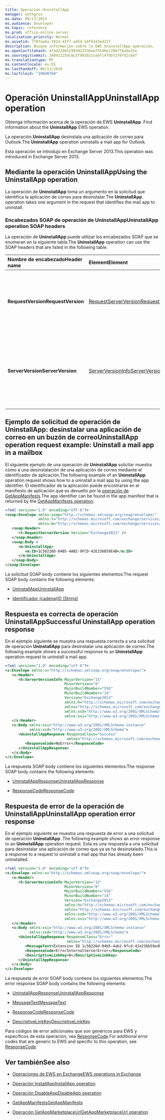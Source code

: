 ```yaml
---
title: Operación UninstallApp
manager: sethgros
ms.date: 09/17/2015
ms.audience: Developer
ms.topic: reference
ms.prod: office-online-server
localization_priority: Normal
ms.assetid: 7707aa6a-381d-43f7-a454-54f6343ed127
description: Busque información sobre la EWS UninstallApp operación.
ms.openlocfilehash: 4f44224651993023336eef5540ec29b7f6a6e32e
ms.sourcegitcommit: 34041125dc8c5f993b21cebfc4f8b72f0fd2cb6f
ms.translationtype: MT
ms.contentlocale: es-ES
ms.lasthandoff: 06/11/2018
ms.locfileid: "19840760"
---
```

# <a name="uninstallapp-operation"></a><span data-ttu-id="158be-103">Operación UninstallApp</span><span class="sxs-lookup"><span data-stu-id="158be-103">UninstallApp operation</span></span>

<span data-ttu-id="158be-104">Obtenga información acerca de la operación de EWS **UninstallApp** .</span><span class="sxs-lookup"><span data-stu-id="158be-104">Find information about the **UninstallApp** EWS operation.</span></span> 
  
<span data-ttu-id="158be-105">La operación **UninstallApp** desinstala una aplicación de correo para Outlook.</span><span class="sxs-lookup"><span data-stu-id="158be-105">The **UninstallApp** operation uninstalls a mail app for Outlook.</span></span> 
  
<span data-ttu-id="158be-106">Esta operación se introdujo en Exchange Server 2013.</span><span class="sxs-lookup"><span data-stu-id="158be-106">This operation was introduced in Exchange Server 2013.</span></span>
  
## <a name="using-the-uninstallapp-operation"></a><span data-ttu-id="158be-107">Mediante la operación UninstallApp</span><span class="sxs-lookup"><span data-stu-id="158be-107">Using the UninstallApp operation</span></span>

<span data-ttu-id="158be-108">La operación de **UninstallApp** toma un argumento en la solicitud que identifica la aplicación de correo para desinstalar.</span><span class="sxs-lookup"><span data-stu-id="158be-108">The **UninstallApp** operation takes one argument in the request that identifies the mail app to uninstall.</span></span> 
  
### <a name="uninstallapp-operation-soap-headers"></a><span data-ttu-id="158be-109">Encabezados SOAP de operación de UninstallApp</span><span class="sxs-lookup"><span data-stu-id="158be-109">UninstallApp operation SOAP headers</span></span>

<span data-ttu-id="158be-110">La operación de **UninstallApp** puede utilizar los encabezados SOAP que se enumeran en la siguiente tabla.</span><span class="sxs-lookup"><span data-stu-id="158be-110">The **UninstallApp** operation can use the SOAP headers that are listed in the following table.</span></span> 
  
|<span data-ttu-id="158be-111">**Nombre de encabezado**</span><span class="sxs-lookup"><span data-stu-id="158be-111">**Header name**</span></span>|<span data-ttu-id="158be-112">**Element**</span><span class="sxs-lookup"><span data-stu-id="158be-112">**Element**</span></span>|<span data-ttu-id="158be-113">**Descripción**</span><span class="sxs-lookup"><span data-stu-id="158be-113">**Description**</span></span>|
|:-----|:-----|:-----|
|<span data-ttu-id="158be-114">**RequestVersion**</span><span class="sxs-lookup"><span data-stu-id="158be-114">**RequestVersion**</span></span> <br/> |[<span data-ttu-id="158be-115">RequestServerVersion</span><span class="sxs-lookup"><span data-stu-id="158be-115">RequestServerVersion</span></span>](requestserverversion.md) <br/> |<span data-ttu-id="158be-116">Identifica la versión del esquema para la solicitud de la operación.</span><span class="sxs-lookup"><span data-stu-id="158be-116">Identifies the schema version for the operation request.</span></span> <span data-ttu-id="158be-117">Este encabezado es aplicable a una solicitud.</span><span class="sxs-lookup"><span data-stu-id="158be-117">This header is applicable to a request.</span></span>  <br/> |
|<span data-ttu-id="158be-118">**ServerVersion**</span><span class="sxs-lookup"><span data-stu-id="158be-118">**ServerVersion**</span></span> <br/> |[<span data-ttu-id="158be-119">ServerVersionInfo</span><span class="sxs-lookup"><span data-stu-id="158be-119">ServerVersionInfo</span></span>](serverversioninfo.md) <br/> |<span data-ttu-id="158be-120">Identifica la versión del servidor que ha respondido a la solicitud.</span><span class="sxs-lookup"><span data-stu-id="158be-120">Identifies the version of the server that responded to the request.</span></span> <span data-ttu-id="158be-121">Este encabezado es aplicable a una respuesta.</span><span class="sxs-lookup"><span data-stu-id="158be-121">This header is applicable to a response.</span></span>  <br/> |
   
## <a name="uninstallapp-operation-request-example-uninstall-a-mail-app-in-a-mailbox"></a><span data-ttu-id="158be-122">Ejemplo de solicitud de operación de UninstallApp: desinstalar una aplicación de correo en un buzón de correo</span><span class="sxs-lookup"><span data-stu-id="158be-122">UninstallApp operation request example: Uninstall a mail app in a mailbox</span></span>

<span data-ttu-id="158be-123">El siguiente ejemplo de una operación de **UninstallApp** solicitar muestra cómo a una desinstalación de una aplicación de correo mediante el identificador de aplicación.</span><span class="sxs-lookup"><span data-stu-id="158be-123">The following example of an **UninstallApp** operation request shows how to a uninstall a mail app by using the app identifier.</span></span> <span data-ttu-id="158be-124">El identificador de la aplicación puede encontrarse en el manifiesto de aplicación que es devuelto por la [operación de GetAppManifests](getappmanifests-operation.md).</span><span class="sxs-lookup"><span data-stu-id="158be-124">The app identifier can be found in the app manifest that is returned by the [GetAppManifests operation](getappmanifests-operation.md).</span></span>
  
```XML
<?xml version="1.0" encoding="UTF-8"?>
<soap:Envelope xmlns:soap="http://schemas.xmlsoap.org/soap/envelope/"
               xmlns:t="http://schemas.microsoft.com/exchange/services/2006/types"
               xmlns:m="http://schemas.microsoft.com/exchange/services/2006/messages">
   <soap:Header>
      <t:RequestServerVersion Version="Exchange2013" />
   </soap:Header>
   <soap:Body >
      <m:UninstallApp>
         <m:ID>1C50226D-04B5-4AB2-9FCD-42E236B59E4B</m:ID>
      </m:UninstallApp>
   </soap:Body>
</soap:Envelope>
```

<span data-ttu-id="158be-125">La solicitud SOAP body contiene los siguientes elementos:</span><span class="sxs-lookup"><span data-stu-id="158be-125">The request SOAP body contains the following elements:</span></span>
  
- [<span data-ttu-id="158be-126">UninstallApp</span><span class="sxs-lookup"><span data-stu-id="158be-126">UninstallApp</span></span>](uninstallapp.md)
    
- [<span data-ttu-id="158be-127">Identificador (cadena)</span><span class="sxs-lookup"><span data-stu-id="158be-127">ID (String)</span></span>](id-string.md)
    
## <a name="successful-uninstallapp-operation-response"></a><span data-ttu-id="158be-128">Respuesta es correcta de operación UninstallApp</span><span class="sxs-lookup"><span data-stu-id="158be-128">Successful UninstallApp operation response</span></span>

<span data-ttu-id="158be-129">En el ejemplo siguiente se muestra una respuesta correcta a una solicitud de operación **UninstallApp** para desinstalar una aplicación de correo.</span><span class="sxs-lookup"><span data-stu-id="158be-129">The following example shows a successful response to an **UninstallApp** operation request to uninstall a mail app.</span></span> 
  
```XML
<?xml version="1.0" encoding="utf-8"?>
<s:Envelope xmlns:s="http://schemas.xmlsoap.org/soap/envelope/">
   <s:Header>
      <h:ServerVersionInfo MajorVersion="15" 
                           MinorVersion="0" 
                           MajorBuildNumber="556" 
                           MinorBuildNumber="14" 
                           Version="Exchange2013" 
                           xmlns:h="http://schemas.microsoft.com/exchange/services/2006/types" 
                           xmlns="http://schemas.microsoft.com/exchange/services/2006/types" 
                           xmlns:xsd="http://www.w3.org/2001/XMLSchema" 
                           xmlns:xsi="http://www.w3.org/2001/XMLSchema-instance"/>
   </s:Header>
   <s:Body xmlns:xsi="http://www.w3.org/2001/XMLSchema-instance" 
           xmlns:xsd="http://www.w3.org/2001/XMLSchema">
      <UninstallAppResponse ResponseClass="Success" 
                            xmlns="http://schemas.microsoft.com/exchange/services/2006/messages">
         <ResponseCode>NoError</ResponseCode>
      </UninstallAppResponse>
   </s:Body>
</s:Envelope>
```

<span data-ttu-id="158be-130">La respuesta SOAP body contiene los siguientes elementos:</span><span class="sxs-lookup"><span data-stu-id="158be-130">The response SOAP body contains the following elements:</span></span>
  
- [<span data-ttu-id="158be-131">UninstallAppResponse</span><span class="sxs-lookup"><span data-stu-id="158be-131">UninstallAppResponse</span></span>](uninstallappresponse.md)
    
- [<span data-ttu-id="158be-132">ResponseCode</span><span class="sxs-lookup"><span data-stu-id="158be-132">ResponseCode</span></span>](responsecode.md)
    
## <a name="uninstallapp-operation-error-response"></a><span data-ttu-id="158be-133">Respuesta de error de la operación de UninstallApp</span><span class="sxs-lookup"><span data-stu-id="158be-133">UninstallApp operation error response</span></span>

<span data-ttu-id="158be-134">En el ejemplo siguiente se muestra una respuesta de error a una solicitud de operación **UninstallApp** .</span><span class="sxs-lookup"><span data-stu-id="158be-134">The following example shows an error response to an **UninstallApp** operation request.</span></span> <span data-ttu-id="158be-135">Esta es una respuesta a una solicitud para desinstalar una aplicación de correo que ya se ha desinstalado.</span><span class="sxs-lookup"><span data-stu-id="158be-135">This is a response to a request to uninstall a mail app that has already been uninstalled.</span></span> 
  
```XML
<?xml version="1.0" encoding="utf-8"?>
<s:Envelope xmlns:s="http://schemas.xmlsoap.org/soap/envelope/">
   <s:Header>
      <h:ServerVersionInfo MajorVersion="15" 
                           MinorVersion="0" 
                           MajorBuildNumber="556" 
                           MinorBuildNumber="14" 
                           Version="Exchange2013" 
                           xmlns:h="http://schemas.microsoft.com/exchange/services/2006/types" 
                           xmlns="http://schemas.microsoft.com/exchange/services/2006/types" 
                           xmlns:xsd="http://www.w3.org/2001/XMLSchema" 
                           xmlns:xsi="http://www.w3.org/2001/XMLSchema-instance"/>
   </s:Header>
   <s:Body xmlns:xsi="http://www.w3.org/2001/XMLSchema-instance" 
           xmlns:xsd="http://www.w3.org/2001/XMLSchema">
      <UninstallAppResponse ResponseClass="Error" 
                            xmlns="http://schemas.microsoft.com/exchange/services/2006/messages">
         <MessageText>Extension ID 1c50226d-04b5-4ab2-9fcd-42e236b59e4b can't be found.</MessageText>
         <ResponseCode>ErrorInternalServerError</ResponseCode>
         <DescriptiveLinkKey>0</DescriptiveLinkKey>
      </UninstallAppResponse>
   </s:Body>
</s:Envelope>
```

<span data-ttu-id="158be-136">La respuesta de error SOAP body contiene los siguientes elementos:</span><span class="sxs-lookup"><span data-stu-id="158be-136">The error response SOAP body contains the following elements:</span></span>
  
- [<span data-ttu-id="158be-137">UninstallAppResponse</span><span class="sxs-lookup"><span data-stu-id="158be-137">UninstallAppResponse</span></span>](uninstallappresponse.md)
    
- [<span data-ttu-id="158be-138">MessageText</span><span class="sxs-lookup"><span data-stu-id="158be-138">MessageText</span></span>](messagetext.md)
    
- [<span data-ttu-id="158be-139">ResponseCode</span><span class="sxs-lookup"><span data-stu-id="158be-139">ResponseCode</span></span>](responsecode.md)
    
- [<span data-ttu-id="158be-140">DescriptiveLinkKey</span><span class="sxs-lookup"><span data-stu-id="158be-140">DescriptiveLinkKey</span></span>](descriptivelinkkey.md)
    
<span data-ttu-id="158be-141">Para códigos de error adicionales que son genéricos para EWS y específicos de esta operación, vea [ResponseCode](responsecode.md).</span><span class="sxs-lookup"><span data-stu-id="158be-141">For additional error codes that are generic to EWS and specific to this operation, see [ResponseCode](responsecode.md).</span></span>
  
## <a name="see-also"></a><span data-ttu-id="158be-142">Ver también</span><span class="sxs-lookup"><span data-stu-id="158be-142">See also</span></span>

- [<span data-ttu-id="158be-143">Operaciones de EWS en Exchange</span><span class="sxs-lookup"><span data-stu-id="158be-143">EWS operations in Exchange</span></span>](ews-operations-in-exchange.md)
    
- [<span data-ttu-id="158be-144">Operación InstallApp</span><span class="sxs-lookup"><span data-stu-id="158be-144">InstallApp operation</span></span>](installapp-operation.md)
    
- [<span data-ttu-id="158be-145">Operación DisableApp</span><span class="sxs-lookup"><span data-stu-id="158be-145">DisableApp operation</span></span>](disableapp-operation.md)
    
- [<span data-ttu-id="158be-146">GetAppManifests</span><span class="sxs-lookup"><span data-stu-id="158be-146">GetAppManifests</span></span>](getappmanifests.md)
    
- [<span data-ttu-id="158be-147">Operación GetAppMarketplaceUrl</span><span class="sxs-lookup"><span data-stu-id="158be-147">GetAppMarketplaceUrl operation</span></span>](getappmarketplaceurl-operation.md)
    

